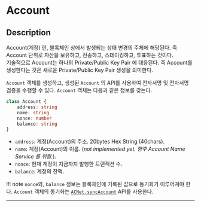 # Account

## Description

Account(계정) 란, 블록체인 상에서 발생되는 상태 변경의 주체에 해당된다.
즉 Account 단위로 자산을 보유하고, 전송하고, 스테이킹하고, 투표하는 것이다.  
기술적으로 Account는 하나의 Private/Public Key Pair 에 대응된다.
즉 Account를 생성한다는 것은 새로운 Private/Public Key Pair 생성을 의미한다.

`Account` 객체를 생성하고, 생성된 `Account` 의 API를 사용하여 전자서명 및 전자서명 검증을 수행할 수 있다.
`Account` 객체는 다음과 같은 정보를 갖는다.

```ts
class Account {
    address: string
    name: string
    nonce: number
    balance: string
}
```

- `address`: 계정(Account)의 주소. 20bytes Hex String (40chars).
- `name`: 계정(Account)의 이름. (*not implemented yet. 향후 Account Name Service 를 위함.*). 
- `nonce`: 현재 계정이 지금까지 발행한 트랜잭션 수.
- `balance`: 계정의 잔액.

!!! note
    `nonce`와, `balance` 정보는 블록체인에 기록된 값으로 동기화가 이루어져야 한다.
    `Account` 객체의 동기화는 [`ACNet.syncAccount`](../api/acnrpc.md#syncaccount) API를 사용한다.

---
